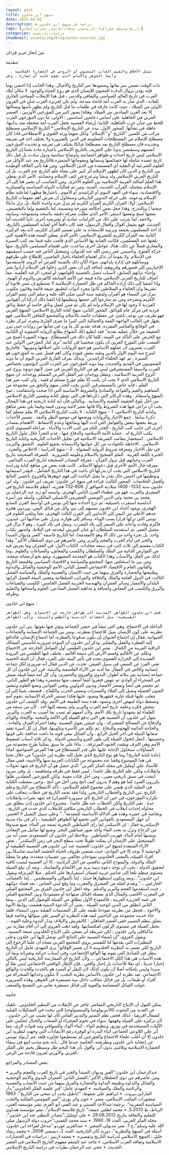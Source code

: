 ```yaml
---
layout: post
title: منهج ابن خلدون 
date: 2025-02-02
description: دراسة في منهج ابن خلدون ط
tags: [تاريخ-وسيط, جغرافيا-تاريخية, منشآت-مائية, عمران-إسلامي]
categories: دراسات-تاريخية
thumbnail: assets/img/blog/water-sources.jpg
---
```

 من إنجاز عزيز فردان، 


  مقدمة:
  
      تمثل الأخلاق والقيم الجانب المعنوي أو الروحي في الحضارة الإسلامية ، وأيضا الجوهر والأساس الذي تقوم عليه أي حضارة ، وفي 
 ذات الوقت تضمن سر بقائها وصمودها عبر التاريخ والأجيال، وهذا الجانب إذا اختفى يوما فإنه يؤذن بزوال الدفء المعنوي للإنسان  الذي 
 هو روح الحياة والوجود. لا مكان لبلاد العرب  في تاريخ العالم السياسي والثقافي والديني ، قبل هذا الإنقلاب المفاجئ الخارق للعادة ، الذي 
 صار به العرب أمة فاتحة مبدعة، ولم تكن لجزيرة العرب شأن في القرون الأولى من الميلاد ، حيث كانت غارقة في ظلمات ما قبل التاريخ 
 ولم يظهر بأسها وبسالتها إلا بعد القرن السادس من الميلاد. وهكذا يصور كثير من المؤرخين الأوربين ، العنصر العربي في الجاهلية على 
 أساس دعامتين أساستين :
 الأولى: ما دون المؤرخون العرب للحط من شأن عرب الجاهلية.
الثانية: إرضاء العصبية بجعل العرب أمة منحطة منذ بدايتها، جاهلة في نشأتها.
  المحور الأول: نبدة عن التاريخ الإسلامي:*
      التاريخ الإسلامي مصطلح مركب من كلمتين "التاريخ "و" الإسلام" ولكل منهما وزنه اللغوي و الاصطلاحي.فادا كان مصطلح الإسلام من المصطلحات المعلومة في الدين بالضرورة ولا يختلف احد في تعريفه وتحديده فان مصطلح التاريخ يعد مصطلحا شائكا يختلف في تعريفه و تحديده المؤرخون أنفسهم وسنقتصر بدونا على التعريف بالتاريخ الإسلامي باعتباره مادة بحتنا.إن التاريخ الإسلامي ليس تاريخ أحداث و ظواهر اجتماعية وأوضاع سياسية ودول سادت بل قبل دلك تاريخ عقيدة شاملة لها خصائصها وسماتها ومقوماتها المتميزة.فالتاريخ يعد عند الأوائل من العلوم الشرعية أو النقلية أي المستمدة من الدين الإسلامي. ومن هنا تأتي العلاقة  الوطيدة بين التاريخ و الدين.كان لظهور الإسلام أثر كبير على نشأة علم التاريخ عند العرب، بل إن التاريخ العربي الإسلامي ولد ونشأ وترعرع في كنف الإسلام وحضانته، الأمر الذي يعطي هذا العلم أصالته العربية الإسلامية بين العلوم الأخرى. ومن المناسب أن نشير هنا إلى أثر الإسلام بمجمله: القرآن، الحديث، السنة، ومن ثم فعاليات الدولة السياسية والعسكرية والاقتصادية، سواء في العهد النبوي أو الراشدي أو الأموي، باعتبارها مظهرا لفاعلية نظام الإسلام ودعوته، على حركة التدوين التاريخي
وسنحاول أن نعرض أهم مقومات التاريخ الإسلامي:
 أولا: القران الكريم
 القرآن الكريم لم ينزل مرة واحدة كاملا، بل نزل تباعا( منجما ) وبالتدرج، وهذا جعل بعض أحكامه متدرجة ومتسمة، إما بالتعميم وإما بالتخصيص، بعضها نُسخ وبعضها استقر، الأمر الذي تطلَّب معرفة دقيقة بناسخه ومنسوخه، وسابقه ولاحقه، لما يترتب على ذلك من التزامات عبادية أو تشريعية أخرى.
ثانيا الحديث
 أما الحديث، فهو يشمل أقوال وأفعال الرسول، فقد كان دافعاً آخر لعناية المسلمين بالتاريخ، إذ أخذ المسلمون بجمعه وترتيبه للاستعانة به على 
 تفسير القرآن الكريم، لأنه يعد الركيزة الثانية بعد القرآن الكريم للتشريع الإسلامي، الأمر الذي يعطي السنة هذه الأهمية التي بلغتها عند 
 المسلمين، فكانت العناية بها الأساس الذي قامت عليه فيما بعد كتب السيرة والمغازي.فضلاً عن ذلك، هناك عوامل أخرى ساعدت على اهتمام 
 المسلمين بالتاريخ، منها حركة الفتوح، وتأسيس عمر رضي الله عنه للديوان، وتسجيل الناس فيه حسب أسبقيتهم في الإسلام.
  ولا يفوتنا أن نذكر اهتمام الخلفاء بأخبار الماضين، للإطلاع على طرقهم ووسائلهم في إدارة بلدانهم، سواء أكان ذلك بالنسبة للفرس أم الروم، 
 فاستقدموا الإخباريين إلى قصورهم وقربوهم، إضافة إلى أن بعض الذين دخلوا في الإسلام أرادوا نشر وإحياء تراثهم السابق، لأسباب تتصل 
 بالعصبية لأقوامهم، أو لمجرد الرغبة العلمية، مما أضاف للتاريخ العربي الإسلامي مادة قيمة عن الأمم السابقة كالفرس والروم أو الهنود.
 وإذا أضفنا إلى ذلك إرادة الحاكم في ظل الحضارة الإسلامية لا تستطيع إن تسن قانونا او تشريعا وان الخلفاء و السلاطين كانوا مجرد أدوات 
 لتطبيق شيعة قائمة وقانون مكتوب تنزل من السماء هو القران ولتنفيذ سنة النبي صلى الله علية و سلم التي تتمم القران الكريم وتشرحه ومن 
 ثم سارعوا إلى جمعها وتنظيمها.إذا اغفنا ذلك أدركنا أن القوانين الفردية لا وجود لها في الإسلام وانه لم يكن ثم مبرر لعمل وثائق خاصة أو 
 حفظ وثائق فردية في مركز عام للوثائق.
 المحور الثاني: منهج كتابة التاريخ الاسلامي:
 المنهج العربي فهو طريف من نوعه, ناشئ عن معطيات خاصة بالاسلام وبالمجتمع الثقافي
 الاسلامي. فهو يجهل في الغالب الواجهة الفنية والجمالية التي كثيرا ما تغري القارئ وتغره، ليركز نظره في الوقائع والعناصر المفردة, هدفه 
 تقديم كل ما ورد في شأنها من روايات حتى تبرز الحقيقة من خلال عملية نقدية" فقد انطبع ذلك المنهاج بطابع الرواية الشفوية أو الكتابية مع 
 الحرص على التأكد من السند، كلما كان ذلك في المستطاع . وبهذه الصورة أصبح من الصعب على المؤرخ العربي أن يكون شخصيا في 
 كتابته."نرى كبار المؤرخين الاولين عند العرب يعتبرون أن عملهم الاساسي هو جمع الروايات على اختلافها وتبويبها" .فالتاريخ امتزج منذ 
 اليوم الاول بالدين وتقيد ببعض قيوده وكان أهم فصل عنى به المؤرخون هو السيرة , تم عهد الخلفاء الراشدين" وبذلك يعرف القارئ العربي 
 اليوم أن ما دونه الشعوبيون في القديم والحديث, وما دونه المؤرخون غير العرب الذين لايؤمنون بخصائص العرب ولاسيما المستشرقين ليس هو
 من التاريخ العربي في شئ, لانهم دونوه بروح غير الروح العربية الاسلامية ، وبعقل ووجدان غير العقل العربي المسلم ووجدانه. ان منهج 
 التاريخ الاسلامي الذي لا يجب أن يكتب إلا بقلم مؤرخ مسلم  أو فقيه  . وان كتب بغير هذا القلم ، فانه خاص بالمستشرقين الذين يجب 
 الحذر منهم والتحق من مجموعة من المفاهيم والقيم والقواعد والمبادئ والشروط الأساسية التي اذا صحت واستقامت ، صح المنهج واستقام  . 
 وهذه الركائز التي ذكرناها هي التي تؤطر كتابة وتفسير التاريخ الاسلامي من أجل بلوغ الحقيقة العلمية والانسانية ، وبالتالي فان اية كتابة 
 تاريخية في هذا المجال يجب أن تراعى فيها هذه الشروط والا فانها تعتبر لاغية وبدون قيمة.وفيما يلي بعض مناهج وكتابة التاريخ الاسلامي: 
    1 - منهج الكتابة :
	لا يكتب التاريخ الاسلامي الا بقلم مسلم كما ذكرنا سابقا .
	جمع الأخبار والروايات ووضعها في موضع النظر والنقذ .
	تفسير الأحداث وربط بعضها ببعض والعوامل التي أدت اليها وبنتائجها وعدم الاسقاط .
	 الاهتمام بمصادر أخرى الى جانب كتب التاريخ .
	الحذر التام من كتب الأدب والأدباء .
	مراعاة المستوى الذي يكتب التاريخ له .
   حماية الأمة الاسلامية والدفاع عنها .
	 عدم التجزأ خلال تناول التاريخ الاسلامي .
	استحضار مقاصد الشريعة الاسلامية في تحليل الأحداث التاريخية وكتابة التاريخ الاسلامي .
	الاحاطة بالحوادث من كل جوانبها  والاستعانة بجميع العلوم .
	التحقق والتريث في نقل الاخبار ومعرفة شروط الرواية المقبولة . 
 2 – منهج الدراسة :
	 الاخلاص والتجرد .
	الخبرة باللغة العربية .
	العلم الصحيح بالاسلام وعلومه الضرورية .
	المعرفة الصحيحة بتاريخ العرب وحياتهم قبل نزول القرآن .
	معرفة المصادر الصحيحة لتاريخ العرب القدامى .
	معرفة حال الأمم الأخرى قبل دخولها الاسلام . 
 كانت هذه بعض من مناهج كتابة ودراسة التاريخ الاسلامي التي يجب أن يدركها أي باحث في هذا التاريخ الشامل ، فبقدر استيعابها وتوظيفها 
 في أحسن حال بقدر ما يصل الباحث الى فهم جوهرها والخروج بأحسن النتائج وأفضل الخلاصات. 
 المحور الثالث: قراءة في منهج ابن خلدون:
 تعريف ابن خلدون :
      ولد ابن خلدون سنة 1332- 1406  ميلادية الموافق ل 808-732 هجرية، أعظم فلاسفة التاريخ في المشرق والغرب، فهو من 
 عظماء القرن الثامن الهجري، واسمه أبو زيد عبد الرحمان بن محمد بن محمد ولي الدين التونسي الحضرمي الاشبيلي المالكي، وأصله من 
 أسرة أندلسية استقرت باشبيلية، ثم نزح أجداده منها إلى تونس في أواسط القرن السابع الهجري، ويعود أجداد ابن خلدون بنسبهم إلى بني وائل 
 من قبائل اليمن، ويردون هجرة جدهم الأعلى من اليمن إلى الأندلس إلى القرن الثالث الهجري، نشأ وتلقى العلوم في تونس التي تركها فرارا 
 بسب الوباء، وسافر إلى هوارة، ونزل على صاحبها ابن عبدون، فأكرم وفادته وأعانه على السفر إلى بلاد المغرب. وتنقل في بلاد كثيرة ، 
 وهو لا يزال في مقتبل العمر، ثم استقدمه السلطان أبو عنان المريني ليخدمه في البلاط، واشتهر بكتاب واحد. بل بجزء واحد من ذلك ألا 
 وهو (المقدمة)، أما التاريخ فاسمه "العبر وديوان المبتدأ والخبر في أيام العرب والعجم والبربر ومن عاصرهم من ذوي السلطان الأكبر" وهذا 
 الكتاب مقسم إلى ثلاث كتب في سبعة مجلدات.
 الكتاب الأول: في العمران وما يعرض فيه من العوارض الذاتية من الملك والسلطان والكسب والمعاش، والصناعات والعلوم...وما لذلك من 
 العلل والأسباب وهذا الكتاب هو المقدمة المشهورة، وتقع نحو أربعمائة صفحة، ومن بين ما استخلص منها: المجتمع والسياسة و الاقتصاد 
 السياسي وفلسفة التاريخ والقانون العام و الاقتصاد الاجتماعي.الفصل الثاني: الأمم الوحشية والقبائل والبداوة وطبيعتها والحضارة والفرق بينهما من حيث الإنسان والعصبية والملك والسياسة.الفصل الثالث: في الدول العامة والملك والخلافة والمراتب السلطانية ومعنى البيعة.الفصل الرابع: البلدان والأمصار وسائر العمران والهندسة الحربية.الفصل الخامس: الكسب والصناعات والرزق والكسب في المعاش وأصنافه و مذاهبه.الفصل السادس: 
 العلوم وأصنافها والتعليم وطرقه.
 
 منهج ابن خلدون :  
 
	قسم ابن خلدون الظواهر المدنية إلى ظواهر خارجة عن الاجتماع، وهي الظواهر الطبيعية: مثل العقائد الدينية والطقس والبيئة، وإلى الظواهر 
 الداخلة في الاجتماع، وهي التي تنشأ في حضن الجماعة وتؤثر فيها بقوتها. بنى ابن خلدون نظريته على كون الإنسان يميل للاجتماع بفطرته...وميز بين الجماعة الإنسانية والجماعات الحيوانية، فقال إن اجتماع الحيوان إن يكون مدفوعا بالفطرة، أما اجتماع الإنسان، فالدافع إليه الفطرة والعقل والتفكير. وذكر ابن خلدون أن النبوءة ضرورية لتأسيس الممالك الراقية القريبة من الكمال .
 يعتبر ابن خلدون الطقس أول العوامل الخارجة عن الاجتماع وتكلم عن الأقاليم وقسم الأرض إلى سبعة أقاليم ، يختلف فيها الطقس من البرودة 
 الشديدة إلى الحرارة القصوى.بحث في تأثير البيئة على الفرد، فقال أن البيئة الخصبة تغني الفرد عن السعي في سبيل العيش.
 تحدث عن الدين فقال أنه ضروري لكل جماعة إنسانية وأفاض في المقال بما لديه من الآراء الفلسفية والدينية.
 قرر ابن خلدون أن كل جماعة إنسانية تمر بثلاثة أطوار: البدوي والغزوي والحضري، وأن كل أمة تنشأ قبيلة تعيش في الصحراء أو الوادي 
 ثم تنهض فتغزوا أمما أضعف منها متحضرة وهذا هو الطور الثاني، ثم تتحضر هي أيضا وتمصر الأمصار وتدون الدواوين وتقنن القوانين 
 وتضع العلوم وتنشئ الفنون الجميلة وتميل إلى الملاذ والمسرات وتنسى الحرب والكفاح ، فتضعف شيئا إلى أن تتغلب عليها قبيلة غازية 
 فتقهرها وتسود عليها.هكذا تستمر الحركة الإنسانية ،تقوم أمم وتسقط دولة لتنهض أخرى وتسود ،هذه سنة الطبيعة في الأمم ،وقد اكتشف ابن 
 خلدون بمحض فكره وعلمه تاريخ أمم العرب والبربر ولم يسبقه إليها أحد ، لأن من سبقه من العلماء لم يشهدوا تاريخ تلك الأمم، ولأن أممهم 
 لم تصب بما أصيب به العرب والبربر.
 يقول ابن خلدون أن العصبية هي التي تدفع القبيلة إلى الألفة والمحبة ،والإتحاد والوئام والدفاع عن المصالح المشتركة ، وأن شيئين يقوي 
 العصبية ،وهما احترام العرف والعادة ، والحاجة الدائمة للهجوم والدفاع . ثم تكلم عن الأسرة وتكوينها، فقال إن كل أسرة تفقد صفاتها النبيلة 
 في آخر الجيل الرابع ، وأن القبائل تبقى قوية ما دامت مدافعة على قوتها وعصبيتها .
 انتقل لتحول القبيلة إلى طور الغزو وتأسيس الدولة .
 وذكر ثلاثة أسباب لسقوط الأمم وهي الترف وتشدد الجنود المرتزقة....
 بناءا على ما سبق يمكننا طرح مجموعة من التساؤلات سنحاول الإجابة عليها على قدر المستطاع في هذا العرض المتواضع:  لماذا إعادة 
 كتابة التاريخ؟ وما هو نوع التاريخ الذي تحيل إليه نظرية إبن خلدون؟ 
   من خلال بحثنا في هذا الموضوع وقفنا عند مجموعة من الكتابات العربية منها والأجنبية، ففي مقال للأستاذ علي أومليل في مجلة الفكر 
 العربي" الذي حصل هو أن التاريخ قد شهد تحولات وانقلابات ولكن علم التاريخ ظل جامدا ، ليس فقط في طرقه ومفاهيمه ، بل وفي سرود 
 أنتجت في نسق تاريخي معين ، ومن أجل فئات معينة. ولكن المؤرخين المقلدين ظلوا يكررون السرد كما هو وهم لا يدرون كيف أنتج ومن 
 أجل من أنتج ، وحين سقطت الكتابة في التقليد الذي هيمن على مجموع العلم الإسلامي ، تأكد الانقطاع بين التاريخ وعلم التاريخ ،بين التاريخ 
 والخطاب التاريخي. ولذا فقد تجمد التاريخ في خطاب يتعاقب على تكراره المؤرخون، في حين أن التاريخ (أي سيرورة العمران) قد شهد 
تغيرات وانقلابات عدة . تغير التاريخ ولكن الخطاب عنه ظل جامدا . مشروع ابن خلدون إذن ينطلق من محاولة إحداث انقلاب في الخطاب 
 التاريخي مكافئ للانقلاب الذي حدث في التاريخ ، وبخاصة في عصره وهذه هي الدلالة الأساسية للمقدمة".
 " وعلى سبيل الثمتيل لا الحصر، أن جهل المسعودي بالقوانين التي تخضع لها الظواهر الطبيعية ، ذكر في بناء مدينة الإسكندرية فقال : إن الاسكندر لما رأى الشياطين البحرية تمنعه من البناء، صنع صندوقا من الزجاج ونزل به تحت الماء وأخذ صور شياطين البحر، وصنع لها تماثيل من المعادن ،ونصبها أمام البناء، فهربت الشياطين . ويلاحظ ابن خلدون أن المسعودي نسي أنه من المستحيل على الإنسان أن يمكث طويلا تحت سطح البحر في زمن الإسكندر" . 
 بعض الآراء المنتقدة لمنهج ابن خلدون:
    العصبية عند ابن خلدون هي العصبية الطبيعية أو الوحشية لا توجد إلا في البوادي، حيث تقتضي ظروف الحياة الخشنة القاسية تماسكا بين أفراد القبيلة، بالمعنى الخلدوني نموذجان تحالفي بين عصبيات متعددة، وهو ما يعطنا الملك والدولة، والنموذج الثاني تنافسي من أجل الرئاسة ، إلا أن العصبية ليست كافية لتحقيق الدولة ، يجب أن توجد دعوة دينية تزيد من الالتحام والتماسك ، وبعد أن تبلغ القبيلة مستوى منظم تلجأ إلى عناصر غريبة لضمان استقرارها على الحكم ، مثلا المرتزقة ويقول ابن خلدون:"...وبعد ويكون استظهارها حينئذ ، إما بالموالي والمصطنعين ...إما بالعصائب الخارجين ..."  ويقدم أمثلة من المشرق والمغرب وما وقع لبني العباس ، بعد فساد دولتهم ، حيث استقدموا العجم والبربر والديلم ..وقد اغفل ابن خلدون الفرق بين المجتمع القبلي في المغرب الأقصى والمثال الذي يفضله  (قبائل صنهاجة أو مصمودة) وبين المجتمع القبلي في شبه الجزيرة العربية ، فالنموذج الأول ينطلق من القبيلة للوصول إلى الدين ، بينما الثاني انطلق من الدين لتوحيد القبيلة ، يعني أن الدعوة الدينية هشمت روابط الأبوة والأخوة ...فجعل من نظريته نموذجا طبقه على كل التصنيفات القبلية بدون استثناء. فلقد جاء حديث مجموعة من الباحثين لنقد هذه النظرية او السير على منوالها وخاصة فيما يتعلق بنظم التسيير ففي العصر الجاهلي : كالتقريش والإيلاف ودار الندوة وعلية القوم ... يجعل القبيلة في مستوى الركون لمكتسابتها. ولقد ذهب العروي إلى أن أقام مقارنة بين ماكيافلي وابن خلدون ، لكن شريطة أن نضفي على الإنتاج الخلدوني صبغة النسبية ، ويقول العروي:"إن إضفاء النسبية على النتائج التي توصل إليها ابن خلدون وعلى التنظيرات التي يقدمها لنا للتفسير يروي المجتمع الغربي معناه أن علينا الرجوع إلى التاريخ لكي نفسر به النظرية الخلدونية لا أن نفسر الوقائع"  يرى المهدي عامل أن التاريخ ينظر في المبادئ التي يقوم بها الواقع الإجتماعي، وفي أسباب حركته وتغيراته وبما أن هذه الأسباب هي هذا الكل الاجتماعي ... ولأن التاريخ أي الممارسة التاريخية ليس بالتالي إخبارا حديثا ، أي نقلا للأحداث بل إخبار واقعي ..فإن الإطار الواقعي الاجتماعي ليس نقلا أو سردا وليس بإمكانه أصلا أن يكون كذلك لأن النقل أو السرد هو بالحدث وللحدث والواقع الاجتماعي. تعد نظرية ابن خلدون بالأساس نظرية النخب، لا تتكون وحداتها المتحركة من أفراد أو طبقات، بل من قبائل تتعاقب داخل بنية مستقرة  في الجوهر. وهذه الصيرورة حولت القبائل المتضامنة والقوية إلى قبائل مستقرة  تعاني من التفسخ والضعف.
    
 خاتمة

 يمكن القول أن الإنتاج التاريخي المعاصر عاجز عن الإنفلات من التنظير الخلدوني ، ناهيك عن العديد من البحوث كالأنتربولوجيا والسيسولوجيا  التي تبحث في التشكيلات القبلية لشمال افريقيا ، لذلك فحتى نظم التسير والتدبير المائي  كان لها نصيب من ابن خلدون ، لأن تركيزه على القبيلة وفهمها، سواء في تخوم الصحراء أو الشعاب والجبال انعكس على الآليات المستخدمة  في توزيع، وتنظيم الماء ، كبناء أكوك والسواقي ومد قنوات الري، مما أثر على اللاوعي الجماعي  أثناء الندرة أو الوفرة.رغم الانتقادات التي وجهت لنظرية ابن خلدون إلا أن أغلب علماء الاجتماع والمؤرخين لم يستطيعوا تجاوزه فلقد عبر أرنولد توينبي عن إعجابه بابن خلدون وبطريقته، الخاصة عندما قال : بأنه  نجم مذنب لمع  في سماء الحضارة الإسلامية  وتلاشى  بدون أثر. وأقول بأن هذا النجم ظل وسيظل يخيم على الفكر العربي والأوربي لقرون قادمة من الزمن.
 
بعض المصادر والمراجع:

•	عبدالرحمان ابن خلدون:"العبر وديوان المبتدأ والخبر في تاريخ العرب والعجم والبربر ومن عاصرهم من دوي السلطان الأكبر"،الفصل الثاني: العمران البدوي والأمم الوحشية والقبائل والبداوة وطبيعة البداوة والحضارة والفرق بينهما من حيث الأنساب والعصبية والرئاسة والملك والسياسة.
•	المهدي عامل:"في علمية الفكر الخلدوني"،دار الفارابي،بيروت.
•	ابراهيم علي شعوط: "اباطيل يجب أن تمحى من التاريخ"، 1963 منشورات المكتب الإسلامي، مصر.
•	جون واتر بوري:"أمير المؤمنين،الملكية والنخب السياسية المغربية"، ترجمة:عبدالأحد السبتي و عبد الغني أبو العزم، نشر مؤسسة الغني، الرباط، ط 3،2013.
•	محمد لطفي جمعة:" تاريخ فلاسفة الإسلام"، نشر مؤسسة هنداوي للتعليم والثقافة بتاريخ 26.08.2012.
•	علي أومليل:"مصادر التنظير عند ابن خلدون"، مجلة الفكر العربي، العدد 16، 1980. 
•	سيد محمد القمني:"حروب دولة الرسول صلى الله عليه وسلم"،ج 1، نشر مدبولي الصغير.
•	عبدالعزيز غوردو:"مدخل لقراءة ابن خلدون، أسئلة في المنهج والنظرية"، دورية كان التاريخية، العدد 2، ديسمبر 2008. 
•	محمد رشاد خليل : المنهج الاسلامي لدراسة التاريخ وتفسيره.
•	محمد ازنيبر : دراسات في الحضارات الاسلامية وثقافة الغرب الاسلامي.
•	ماجد عبد المنعم مفهوم التاريخ الإسلامي في العصر الحديث.
•	حجي عبد الرحمان نظرات في دراسة التاريخ الإسلامي.
